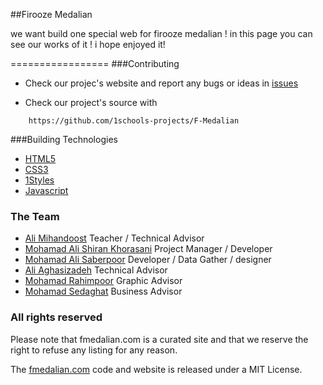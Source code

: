 ##Firooze Medalian

we want build one special web for firooze medalian ! 
in this page you can see our works of it !
i hope enjoyed it!

=================
###Contributing

* Check our projec's website and report any bugs or ideas in [issues](https://github.com/1schools-projects/F-Medalian/issues)

* Check our project's source with
```
    https://github.com/1schools-projects/F-Medalian
```


###Building Technologies
* [HTML5](http://ali.md/wiki/html5)
* [CSS3](http://ali.md/css3ref)
* [1Styles](http://ali.md/1styles)
* [Javascript](http://www.javascriptsource.com)



### The Team 
- [Ali Mihandoost](http://github.com/AliMD) Teacher / Technical Advisor
- [Mohamad Ali Shiran Khorasani](http://github.com/matafa) Project Manager / Developer
- [Mohamad Ali Saberpoor](http://github.com/Saberpour) Developer / Data Gather / designer
- [Ali Aghasizadeh](http://github.com/AliGH) Technical Advisor
- [Mohamad Rahimpoor](http://github.com/mrahimpoor) Graphic Advisor
- [Mohamad Sedaghat](http://github.com/msedaghat) Business Advisor

### All rights reserved ###
Please note that fmedalian.com is a curated site and that we reserve the right to refuse any listing for any reason.

The [fmedalian.com](http://fmedalian.com) code and website is released under a MIT License.
